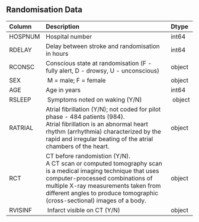 ## Randomisation Data

Column | Description | Dtype
:--- | :--- | :---
HOSPNUM | Hospital number | int64
RDELAY | Delay between stroke and randomisation in hours | int64
RCONSC | Conscious state at randomisation (F - fully alert, D - drowsy, U - unconscious) | object
SEX | M = male; F = female | object
AGE | Age in years | int64
RSLEEP | Symptoms noted on waking (Y/N) | object
RATRIAL | Atrial fibrillation (Y/N); not coded for pilot phase - 484 patients (984). <br /> Atrial fibrillation is an abnormal heart rhythm (arrhythmia) characterized by the rapid and irregular beating of the atrial chambers of the heart. | object
RCT | CT before randomistion (Y/N). <br /> A CT scan or computed tomography scan is a medical imaging technique that uses computer-processed combinations of multiple X-ray measurements taken from different angles to produce tomographic (cross-sectional) images of a body. | object
RVISINF | Infarct visible on CT (Y/N) | object



